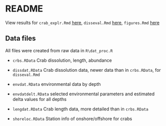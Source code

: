 # README

View results for `crab_explr.Rmd` [here](https://sccwrp.shinyapps.io/crab_eval/crab_explr.Rmd), `disseval.Rmd` [here](https://sccwrp.shinyapps.io/crab_eval/disseval.Rmd), `figures.Rmd` [here](https://fawda123.github.io/crab_eval/figures.html)

## Data files

All files were created from raw data in `R\dat_proc.R`

* `crbs.RData` Crab dissolution, length, abundance

* `dissdat.RData` Crab dissolution data, newer data than in `crbs.RData`, for `disseval.Rmd`

* `envdat.RData` environmental data by depth

* `envdatdelt.RData` selected environmental parameters and estimated delta values for all depths

* `lengdat.RData` Crab length data, more detailed than in `crbs.RData`

* `shoreloc.RData` Station info of onshore/offshore for crabs